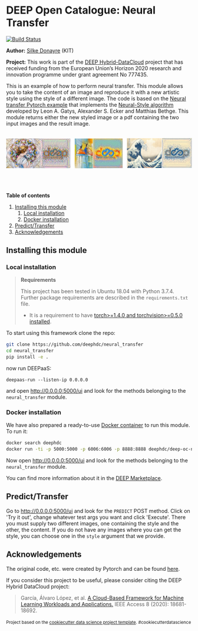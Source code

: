 DEEP Open Catalogue: Neural Transfer
==============================

[![Build Status](https://jenkins.indigo-datacloud.eu/buildStatus/icon?job=Pipeline-as-code/DEEP-OC-org/neural_transfer/master)](https://jenkins.indigo-datacloud.eu/job/Pipeline-as-code/job/DEEP-OC-org/job/neural_transfer/job/master)

**Author:** [Silke Donayre](https://github.com/SilkeDH) (KIT)

**Project:** This work is part of the [DEEP Hybrid-DataCloud](https://deep-hybrid-datacloud.eu/) project that has received funding from the European Union’s Horizon 2020 research and innovation programme under grant agreement No 777435.

This is an example of how to perform neural transfer. This module allows you to take the content of an image and reproduce it with a new artistic style using the style of a different image. The code is based on the [Neural transfer Pytorch example](https://pytorch.org/tutorials/advanced/neural_style_tutorial.html) that implements the [Neural-Style algorithm](https://arxiv.org/abs/1508.06576) developed by Leon A. Gatys, Alexander S. Ecker and Matthias Bethge. This module returns either the new styled image or a pdf containing the two input images and the result image.<br/><br/>


<p align="center">
<img src="./reports/figures/deep_examples.png" width="820">
</p>
<br/><br/>

**Table of contents**
1. [Installing this module](#installing-this-module)
    1. [Local installation](#local-installation)
    2. [Docker installation](#docker-installation)
2. [Predict/Transfer](#predict)
3. [Acknowledgements](#acknowledgments)

## Installing this module

### Local installation

> **Requirements**
>
> This project has been tested in Ubuntu 18.04 with Python 3.7.4. Further package requirements are described in the
> `requirements.txt` file.
> - It is a requirement to have [torch>=1.4.0 and torchvision>=0.5.0 installed](https://pytorch.org/get-started/locally/). 

To start using this framework clone the repo:

```bash
git clone https://github.com/deephdc/neural_transfer
cd neural_transfer
pip install -e .
```
now run DEEPaaS:
```
deepaas-run --listen-ip 0.0.0.0
```
and open http://0.0.0.0:5000/ui and look for the methods belonging to the `neural_transfer` module.

### Docker installation

We have also prepared a ready-to-use [Docker container](https://github.com/deephdc/DEEP-OC-neural_transfer) to
run this module. To run it:

```bash
docker search deephdc
docker run -ti -p 5000:5000 -p 6006:6006 -p 8888:8888 deephdc/deep-oc-neural_transfer
```

Now open http://0.0.0.0:5000/ui and look for the methods belonging to the `neural_transfer` module.


You can find more information about it in the [DEEP Marketplace](https://marketplace.deep-hybrid-datacloud.eu/modules/deep-oc-neural_transfer.html).

## Predict/Transfer

Go to http://0.0.0.0:5000/ui and look for the `PREDICT` POST method. Click on 'Try it out', change whatever test args
you want and click 'Execute'. There you must supply two different images, one containing the style and the other, the content. If you do not have any images where you can get the style, you can choose one in the `style` argument that we provide.


## Acknowledgements

The original code, etc. were created by Pytorch and can be found [here](https://github.com/pytorch/tutorials/blob/master/advanced_source/neural_style_tutorial.py).

If you consider this project to be useful, please consider citing the DEEP Hybrid DataCloud project:

> García, Álvaro López, et al. [A Cloud-Based Framework for Machine Learning Workloads and Applications.](https://ieeexplore.ieee.org/abstract/document/8950411/authors) IEEE Access 8 (2020): 18681-18692. 

<p><small>Project based on the <a target="_blank" href="https://drivendata.github.io/cookiecutter-data-science/">cookiecutter data science project template</a>. #cookiecutterdatascience</small></p>
